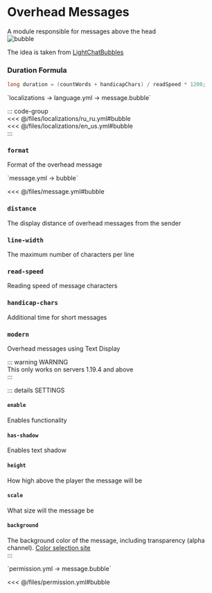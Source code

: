  # Overhead Messages 

A module responsible for messages above the head  
![bubble](/bubble.gif)  

The idea is taken from [LightChatBubbles](https://github.com/atesin/LightChatBubbles)  

### Duration Formula  

```java
long duration = (countWords + handicapChars) / readSpeed * 1200;
```  

[//]: # (localization)  
<!--@include: @/parts/words.md#localization-->  
<!--@include: @/parts/words.md#path--> `localizations → language.yml → message.bubble`  

<!--@include: @/parts/words.md#default-->  

::: code-group  
<<< @/files/localizations/ru_ru.yml#bubble  
<<< @/files/localizations/en_us.yml#bubble  
:::  

### `format`  

Format of the overhead message  

[//]: # (message.yml)  
<!--@include: @/parts/words.md#setting-->  
<!--@include: @/parts/words.md#path--> `message.yml → bubble`  

<!--@include: @/parts/words.md#default-->  
<<< @/files/message.yml#bubble  

<!--@include: @/parts/enable.md-->  

### `distance`  

The display distance of overhead messages from the sender  

### `line-width`  

The maximum number of characters per line  

### `read-speed`  

Reading speed of message characters  

### `handicap-chars`  

Additional time for short messages  

### `modern`  

Overhead messages using Text Display  

::: warning WARNING  
This only works on servers 1.19.4 and above  
:::  

::: details SETTINGS  
#### `enable`  

Enables functionality  

#### `has-shadow`  

Enables text shadow  

#### `height`  

How high above the player the message will be  

#### `scale`  

What size will the message be

#### `background`  

The background color of the message, including transparency (alpha channel). [Color selection site](https://rgbacolorpicker.com/color-wheel-picker)  
:::  

[//]: # (permission.yml)  
<!--@include: @/parts/words.md#permission-->  
<!--@include: @/parts/words.md#path--> `permission.yml → message.bubble`  

<!--@include: @/parts/words.md#default-->  
<<< @/files/permission.yml#bubble  

<!--@include: @/parts/permission/permissionTier3.md-->  
